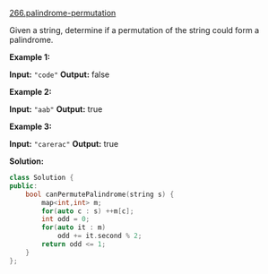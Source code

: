 [266.palindrome-permutation](https://leetcode.com/problems/palindrome-permutation/)  

Given a string, determine if a permutation of the string could form a palindrome.

**Example 1:**

**Input:** `"code"`
**Output:** false

**Example 2:**

**Input:** `"aab"`
**Output:** true

**Example 3:**

**Input:** `"carerac"`
**Output:** true  



**Solution:**  

```cpp
class Solution {
public:
    bool canPermutePalindrome(string s) {
        map<int,int> m;
        for(auto c : s) ++m[c];
        int odd = 0;
        for(auto it : m)
            odd += it.second % 2;
        return odd <= 1;
    }
};
```
      